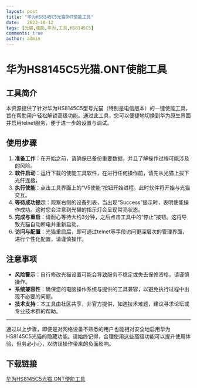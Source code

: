 ```yaml
---
layout: post
title: "华为HS8145C5光猫ONT使能工具"
date:   2023-10-12
tags: [光猫,使能,华为,工具,HS8145C5]
comments: true
author: admin
---
```

# 华为HS8145C5光猫.ONT使能工具

## 工具简介
本资源提供了针对华为HS8145C5型号光猫（特别是电信版本）的一键使能工具，旨在帮助用户轻松解锁高级功能。通过此工具，您可以便捷地切换到华为原生界面并启用telnet服务，便于进一步的设置与调试。

## 使用步骤
1. **准备工作**：在开始之前，请确保已备份重要数据，并且了解操作过程可能涉及的风险。
2. **软件启动**：运行下载的使能工具软件，在进行任何操作前，请先从光猫上拔下光纤连接。
3. **执行使能**：点击工具界面上的“V5使能”按钮开始进程。此时软件将开始与光猫交互。
4. **等待成功提示**：观察右侧的设备列表，当出现“Success”提示时，表明使能操作成功。这时您会注意到光猫的指示灯会呈现常亮状态。
5. **完成与重启**：请耐心等待大约3分钟，之后点击工具中的“停止”按钮。这将导致光猫自动断电并重新启动。
6. **访问与配置**：光猫重启后，即可通过telnet等手段访问更深层次的管理界面，进行个性化配置，请谨慎操作。

## 注意事项
- **风险警示**：自行修改光猫设置可能会导致服务不稳定或失去保修资格，请谨慎操作。
- **系统兼容性**：确保您的电脑操作系统与提供的工具兼容，以避免执行过程中出现不必要的问题。
- **技术支持**：本工具由社区共享，非官方提供，如遇技术难题，建议寻求论坛或专业技术群的帮助。

---

通过以上步骤，即便是对网络设备不熟悉的用户也能相对安全地启用华为HS8145C5光猫的隐藏功能。请始终记得，合理使用这些高级功能可以提升使用体验，但务必小心，以防误操作带来的负面影响。

## 下载链接

[华为HS8145C5光猫.ONT使能工具](https://pan.quark.cn/s/b56aca5d455f)